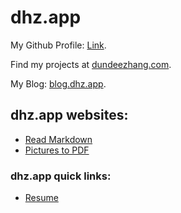 # dhz.app

My Github Profile: [Link](https://github.com/dundeezhang).

Find my projects at [dundeezhang.com](https://dundeezhang.com).

My Blog: [blog.dhz.app](https://blog.dhz.app).

## dhz.app websites:

-   [Read Markdown](https://readmd.dhz.app)
-   [Pictures to PDF](https://pictopdf.dhz.app)

### dhz.app quick links:

-   [Resume](https://cv.dhz.app)
